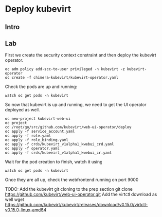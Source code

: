 # Deploy kubevirt 

## Intro


## Lab

First we create the security context constraint and then deploy the kubevirt operator.
```
oc adm policy add-scc-to-user privileged -n kubevirt -z kubevirt-operator
oc create -f chimera-kubevirt/kubevirt-operator.yaml
```
Check the pods are up and running:

```
watch oc get pods -n kubevirt
```

So now that kubevirt is up and running, we need to get the UI operator deployed as well.
```
oc new-project kubevirt-web-ui
oc project
cd /root/go/src/github.com/kubevirt/web-ui-operator/deploy
oc apply -f service_account.yaml
oc apply -f role.yaml
oc apply -f role_binding.yaml
oc apply -f crds/kubevirt_v1alpha1_kwebui_crd.yaml
oc apply -f operator.yaml
oc apply -f crds/kubevirt_v1alpha1_kwebui_cr.yaml
```

Wait for the pod creation to finish, watch it using
```
watch oc get pods -n kubevirt
```

Once they are all up, check the webfrontend running on port 9000

TODO: Add the kubevirt git cloning to the prep section
      git clone https://github.com/kubevirt/web-ui-operator.git
      Add the virtctl download as well
      wget https://github.com/kubevirt/kubevirt/releases/download/v0.15.0/virtctl-v0.15.0-linux-amd64
